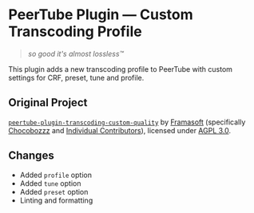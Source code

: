 # PeerTube Plugin — Custom Transcoding Profile

> *so good it's almost lossless™*

This plugin adds a new transcoding profile to PeerTube with custom settings for CRF, preset, tune and profile.

## Original Project

[`peertube-plugin-transcoding-custom-quality`](https://framagit.org/framasoft/peertube/official-plugins/-/tree/master/peertube-plugin-transcoding-custom-quality) by [Framasoft](https://framasoft.org/en/) (specifically [Chocobozzz](https://framagit.org/chocobozzz) and [Individual Contributors](https://framagit.org/framasoft/peertube/official-plugins/-/graphs/master)), licensed under [AGPL 3.0](https://framagit.org/framasoft/peertube/official-plugins/-/blob/master/LICENSE).

## Changes

- Added `profile` option
- Added `tune` option
- Added `preset` option
- Linting and formatting
